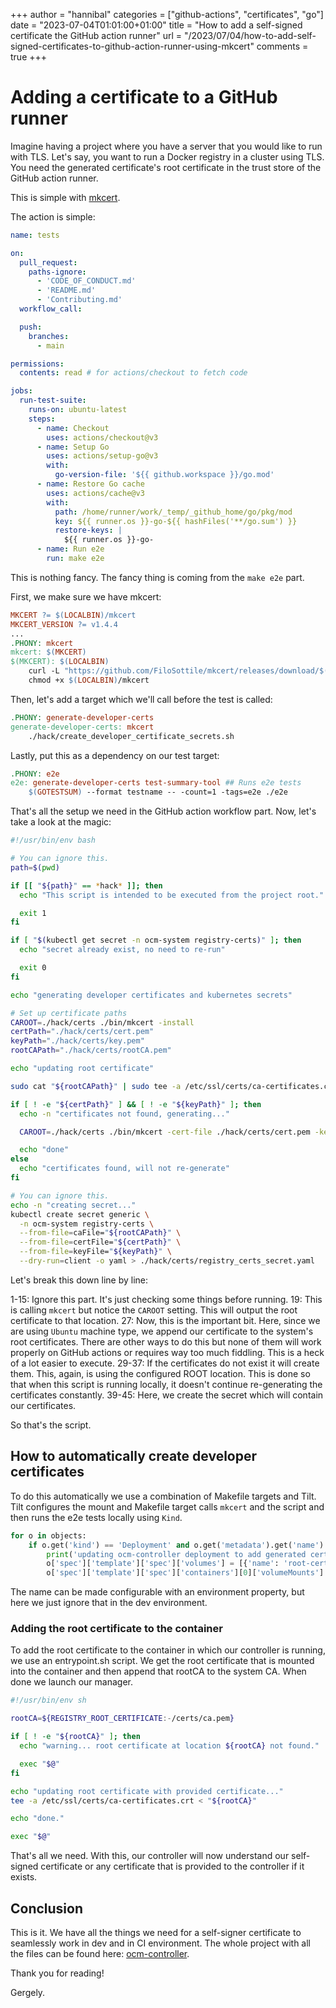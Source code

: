 +++
author = "hannibal"
categories = ["github-actions", "certificates", "go"]
date = "2023-07-04T01:01:00+01:00"
title = "How to add a self-signed certificate the GitHub action runner"
url = "/2023/07/04/how-to-add-self-signed-certificates-to-github-action-runner-using-mkcert"
comments = true
+++

# Adding a certificate to a GitHub runner

Imagine having a project where you have a server that you would like to run with TLS. Let's say, you want to run a
Docker registry in a cluster using TLS. You need the generated certificate's root certificate in the trust store of the
GitHub action runner.

This is simple with [mkcert](https://github.com/FiloSottile/mkcert).

The action is simple:

```yaml
name: tests

on:
  pull_request:
    paths-ignore:
      - 'CODE_OF_CONDUCT.md'
      - 'README.md'
      - 'Contributing.md'
  workflow_call:

  push:
    branches:
      - main

permissions:
  contents: read # for actions/checkout to fetch code

jobs:
  run-test-suite:
    runs-on: ubuntu-latest
    steps:
      - name: Checkout
        uses: actions/checkout@v3
      - name: Setup Go
        uses: actions/setup-go@v3
        with:
          go-version-file: '${{ github.workspace }}/go.mod'
      - name: Restore Go cache
        uses: actions/cache@v3
        with:
          path: /home/runner/work/_temp/_github_home/go/pkg/mod
          key: ${{ runner.os }}-go-${{ hashFiles('**/go.sum') }}
          restore-keys: |
            ${{ runner.os }}-go-
      - name: Run e2e
        run: make e2e

```

This is nothing fancy. The fancy thing is coming from the `make e2e` part.

First, we make sure we have mkcert:

```Makefile
MKCERT ?= $(LOCALBIN)/mkcert
MKCERT_VERSION ?= v1.4.4
...
.PHONY: mkcert
mkcert: $(MKCERT)
$(MKCERT): $(LOCALBIN)
	curl -L "https://github.com/FiloSottile/mkcert/releases/download/$(MKCERT_VERSION)/mkcert-$(MKCERT_VERSION)-$(UNAME)-amd64" -o $(LOCALBIN)/mkcert
	chmod +x $(LOCALBIN)/mkcert
```

Then, let's add a target which we'll call before the test is called:

```Makefile
.PHONY: generate-developer-certs
generate-developer-certs: mkcert
	./hack/create_developer_certificate_secrets.sh
```

Lastly, put this as a dependency on our test target:

```Makefile
.PHONY: e2e
e2e: generate-developer-certs test-summary-tool ## Runs e2e tests
	$(GOTESTSUM) --format testname -- -count=1 -tags=e2e ./e2e
```

That's all the setup we need in the GitHub action workflow part. Now, let's take a look at the magic:

```bash
#!/usr/bin/env bash

# You can ignore this.
path=$(pwd)

if [[ "${path}" == *hack* ]]; then
  echo "This script is intended to be executed from the project root."

  exit 1
fi

if [ "$(kubectl get secret -n ocm-system registry-certs)" ]; then
  echo "secret already exist, no need to re-run"

  exit 0
fi

echo "generating developer certificates and kubernetes secrets"

# Set up certificate paths
CAROOT=./hack/certs ./bin/mkcert -install
certPath="./hack/certs/cert.pem"
keyPath="./hack/certs/key.pem"
rootCAPath="./hack/certs/rootCA.pem"

echo "updating root certificate"

sudo cat "${rootCAPath}" | sudo tee -a /etc/ssl/certs/ca-certificates.crt || echo "failed to append to ca-certificates. Ignoring the failure"

if [ ! -e "${certPath}" ] && [ ! -e "${keyPath}" ]; then
  echo -n "certificates not found, generating..."

  CAROOT=./hack/certs ./bin/mkcert -cert-file ./hack/certs/cert.pem -key-file ./hack/certs/key.pem registry.ocm-system.svc.cluster.local localhost 127.0.0.1 ::1

  echo "done"
else
  echo "certificates found, will not re-generate"
fi

# You can ignore this.
echo -n "creating secret..."
kubectl create secret generic \
  -n ocm-system registry-certs \
  --from-file=caFile="${rootCAPath}" \
  --from-file=certFile="${certPath}" \
  --from-file=keyFile="${keyPath}" \
  --dry-run=client -o yaml > ./hack/certs/registry_certs_secret.yaml


```

Let's break this down line by line:

1-15: Ignore this part. It's just checking some things before running.
19: This is calling `mkcert` but notice the `CAROOT` setting. This will output the root certificate to that location.
27: Now, this is the important bit. Here, since we are using `Ubuntu` machine type, we append our certificate to the
system's root certificates. There are other ways to do this but none of them will work properly on GitHub actions or
requires way too much fiddling. This is a heck of a lot easier to execute.
29-37: If the certificates do not exist it will create them. This, again, is using the configured ROOT location. This
is done so that when this script is running locally, it doesn't continue re-generating the certificates constantly.
39-45: Here, we create the secret which will contain our certificates.

So that's the script.

## How to automatically create developer certificates

To do this automatically we use a combination of Makefile targets and Tilt. Tilt configures the mount and Makefile target
calls `mkcert` and the script and then runs the e2e tests locally using `Kind`.

```python
for o in objects:
    if o.get('kind') == 'Deployment' and o.get('metadata').get('name') == 'ocm-controller':
        print('updating ocm-controller deployment to add generated certificates')
        o['spec']['template']['spec']['volumes'] = [{'name': 'root-certificate', 'secret': {'secretName': 'registry-certs', 'items': [{'key': 'caFile', 'path': 'ca.pem'}]}}]
        o['spec']['template']['spec']['containers'][0]['volumeMounts'] = [{'mountPath': '/certs', 'name': 'root-certificate'}]
```

The name can be made configurable with an environment property, but here we just ignore that in the dev environment.

### Adding the root certificate to the container

To add the root certificate to the container in which our controller is running, we use an entrypoint.sh script.
We get the root certificate that is mounted into the container and then append that rootCA to the system CA. When done
we launch our manager.

```bash
#!/usr/bin/env sh

rootCA=${REGISTRY_ROOT_CERTIFICATE:-/certs/ca.pem}

if [ ! -e "${rootCA}" ]; then
  echo "warning... root certificate at location ${rootCA} not found."

  exec "$@"
fi

echo "updating root certificate with provided certificate..."
tee -a /etc/ssl/certs/ca-certificates.crt < "${rootCA}"

echo "done."

exec "$@"
```

That's all we need. With this, our controller will now understand our self-signed certificate or any certificate that is
provided to the controller if it exists.

## Conclusion

This is it. We have all the things we need for a self-signer certificate to seamlessly work in dev and in CI environment.
The whole project with all the files can be found here: [ocm-controller](https://github.com/open-component-model/ocm-controller).

Thank you for reading!

Gergely.